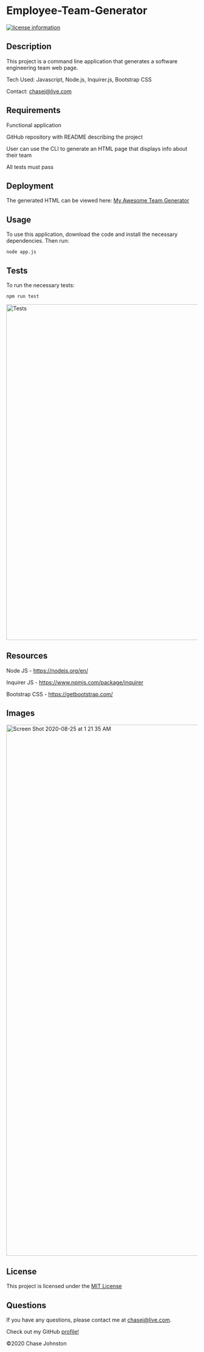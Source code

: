 # Employee-Team-Generator
[![license information](https://img.shields.io/badge/license-MIT-blue)](https://github.com/johnstoc13/Employee-Team-Generator/blob/master/LICENSE)

## Description

This project is a command line application that generates a software engineering team web page.

Tech Used: Javascript, Node.js, Inquirer.js, Bootstrap CSS

Contact: chasej@live.com

## Requirements

Functional application

GitHub repository with README describing the project

User can use the CLI to generate an HTML page that displays info about their team

All tests must pass

## Deployment

The generated HTML can be viewed here: [My Awesome Team Generator](https://johnstoc13.github.io/Employee-Team-Generator/output/team.html)

## Usage

To use this application, download the code and install the necessary dependencies. Then run:

`node app.js`

## Tests

To run the necessary tests:

`npm run test`

<img width="883" alt="Tests" src="https://user-images.githubusercontent.com/66090689/91660462-0d7c2f80-eaa4-11ea-9ad6-577ef727f41f.png">

## Resources

Node JS - https://nodejs.org/en/

Inquirer JS - https://www.npmjs.com/package/inquirer

Bootstrap CSS - https://getbootstrap.com/


## Images

<img width="1397" alt="Screen Shot 2020-08-25 at 1 21 35 AM" src="https://user-images.githubusercontent.com/66090689/91126741-b5dc5f00-e672-11ea-9da4-ed54150d8a57.png">

## License

This project is licensed under the [MIT License](https://github.com/johnstoc13/Employee-Team-Generator/blob/master/LICENSE)

## Questions

If you have any questions, please contact me at [chasej@live.com](mailto:chasej@live.com).

Check out my GitHub [profile!](https://github.com/johnstoc13)

©2020 Chase Johnston
